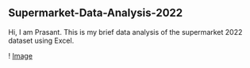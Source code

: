 ## Supermarket-Data-Analysis-2022

Hi, I am Prasant. This is my brief data analysis of the supermarket 2022 dataset using Excel.


! [Image](https://miro.medium.com/v2/resize:fit:800/1*fiDAhrdrkNTHc0FlSl3l-w.png)
